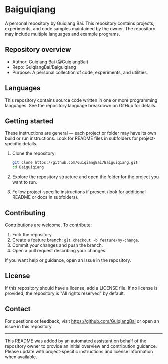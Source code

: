 # Baiguiqiang

A personal repository by Guiqiang Bai. This repository contains projects, experiments, and code samples maintained by the owner. The repository may include multiple languages and example programs.

## Repository overview

- Author: Guiqiang Bai (@GuiqiangBai)
- Repo: GuiqiangBai/Baiguiqiang
- Purpose: A personal collection of code, experiments, and utilities.

## Languages

This repository contains source code written in one or more programming languages. See the repository language breakdown on GitHub for details.

## Getting started

These instructions are general — each project or folder may have its own build or run instructions. Look for README files in subfolders for project-specific details.

1. Clone the repository:

   ```bash
   git clone https://github.com/GuiqiangBai/Baiguiqiang.git
   cd Baiguiqiang
   ```

2. Explore the repository structure and open the folder for the project you want to run.

3. Follow project-specific instructions if present (look for additional README or docs in subfolders).

## Contributing

Contributions are welcome. To contribute:

1. Fork the repository.
2. Create a feature branch: `git checkout -b feature/my-change`.
3. Commit your changes and push the branch.
4. Open a pull request describing your changes.

If you want help or guidance, open an issue in the repository.

## License

If this repository should have a license, add a LICENSE file. If no license is provided, the repository is "All rights reserved" by default.

## Contact

For questions or feedback, visit https://github.com/GuiqiangBai or open an issue in this repository.

---

This README was added by an automated assistant on behalf of the repository owner to provide an initial overview and contribution guidance. Please update with project-specific instructions and license information when available.